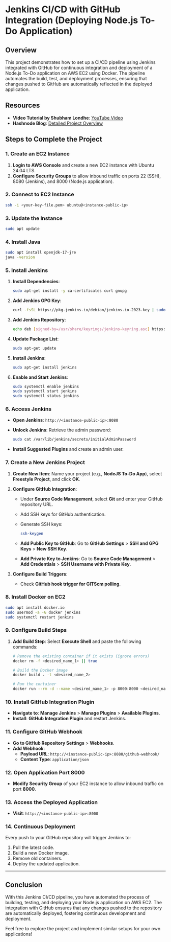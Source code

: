 # Jenkins CI/CD with GitHub Integration (Deploying Node.js To-Do Application)

## Overview

This project demonstrates how to set up a CI/CD pipeline using Jenkins integrated with GitHub for continuous integration and deployment of a Node.js To-Do application on AWS EC2 using Docker. The pipeline automates the build, test, and deployment processes, ensuring that changes pushed to GitHub are automatically reflected in the deployed application.

## Resources

- **Video Tutorial by Shubham Londhe**: [YouTube Video](https://www.youtube.com/watch?v=nplH3BzKHPk)
- **Hashnode Blog**: [Detailed Project Overview](https://amitabhdevops.hashnode.dev/jenkins-cicd-with-github-integration)

## Steps to Complete the Project

### 1. Create an EC2 Instance

1. **Login to AWS Console** and create a new EC2 instance with Ubuntu 24.04 LTS.
2. **Configure Security Groups** to allow inbound traffic on ports 22 (SSH), 8080 (Jenkins), and 8000 (Node.js application).

### 2. Connect to EC2 Instance

```bash
ssh -i <your-key-file.pem> ubuntu@<instance-public-ip>
```

### 3. Update the Instance

```bash
sudo apt update
```

### 4. Install Java

```bash
sudo apt install openjdk-17-jre
java -version
```

### 5. Install Jenkins

1. **Install Dependencies**:

    ```bash
    sudo apt-get install -y ca-certificates curl gnupg
    ```

2. **Add Jenkins GPG Key**:

    ```bash
    curl -fsSL https://pkg.jenkins.io/debian/jenkins.io-2023.key | sudo tee /usr/share/keyrings/jenkins-keyring.asc > /dev/null
    ```

3. **Add Jenkins Repository**:

    ```bash
    echo deb [signed-by=/usr/share/keyrings/jenkins-keyring.asc] https://pkg.jenkins.io/debian binary/ | sudo tee /etc/apt/sources.list.d/jenkins.list > /dev/null
    ```

4. **Update Package List**:

    ```bash
    sudo apt-get update
    ```

5. **Install Jenkins**:

    ```bash
    sudo apt-get install jenkins
    ```

6. **Enable and Start Jenkins**:

    ```bash
    sudo systemctl enable jenkins
    sudo systemctl start jenkins
    sudo systemctl status jenkins
    ```

### 6. Access Jenkins

- **Open Jenkins**: `http://<instance-public-ip>:8080`
- **Unlock Jenkins**: Retrieve the admin password:

    ```bash
    sudo cat /var/lib/jenkins/secrets/initialAdminPassword
    ```

- **Install Suggested Plugins** and create an admin user.

### 7. Create a New Jenkins Project

1. **Create New Item**: Name your project (e.g., **NodeJS To-Do App**), select **Freestyle Project**, and click **OK**.
2. **Configure GitHub Integration**:
   - Under **Source Code Management**, select **Git** and enter your GitHub repository URL.
   - Add SSH keys for GitHub authentication.
   - Generate SSH keys:

     ```bash
     ssh-keygen
     ```

   - **Add Public Key to GitHub**: Go to **GitHub Settings** > **SSH and GPG Keys** > **New SSH Key**.
   - **Add Private Key to Jenkins**: Go to **Source Code Management** > **Add Credentials** > **SSH Username with Private Key**.

3. **Configure Build Triggers**:
   - Check **GitHub hook trigger for GITScm polling**.

### 8. Install Docker on EC2

```bash
sudo apt install docker.io
sudo usermod -a -G docker jenkins
sudo systemctl restart jenkins
```

### 9. Configure Build Steps

1. **Add Build Step**: Select **Execute Shell** and paste the following commands:

    ```bash
    # Remove the existing container if it exists (ignore errors)
    docker rm -f <desired_name_1> || true

    # Build the Docker image
    docker build . -t <desired_name_2>

    # Run the container
    docker run --rm -d --name <desired_name_1> -p 8000:8000 <desired_name_2>
    ```

### 10. Install GitHub Integration Plugin

- **Navigate to**: **Manage Jenkins** > **Manage Plugins** > **Available Plugins**.
- **Install**: **GitHub Integration Plugin** and restart Jenkins.

### 11. Configure GitHub Webhook

- **Go to GitHub Repository Settings** > **Webhooks**.
- **Add Webhook**:
   - **Payload URL**: `http://<instance-public-ip>:8080/github-webhook/`
   - **Content Type**: `application/json`

### 12. Open Application Port 8000

- **Modify Security Group** of your EC2 instance to allow inbound traffic on port **8000**.

### 13. Access the Deployed Application

- **Visit**: `http://<instance-public-ip>:8000`

### 14. Continuous Deployment

Every push to your GitHub repository will trigger Jenkins to:

1. Pull the latest code.
2. Build a new Docker image.
3. Remove old containers.
4. Deploy the updated application.

---

## **Conclusion**

With this Jenkins CI/CD pipeline, you have automated the process of building, testing, and deploying your Node.js application on AWS EC2. The integration with GitHub ensures that any changes pushed to the repository are automatically deployed, fostering continuous development and deployment.

Feel free to explore the project and implement similar setups for your own applications!
